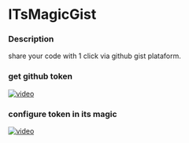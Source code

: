 # ITsMagicGist

### Description

share your code with 1 click via github gist plataform.

### get github token

[![video](https://img.youtube.com/vi/H_uyu9pzUE0/hqdefault.jpg)](https://youtu.be/H_uyu9pzUE0)

### configure token in its magic

[![video](https://img.youtube.com/vi/pf7DbJbGlF0/hqdefault.jpg)](https://youtu.be/pf7DbJbGlF0)
